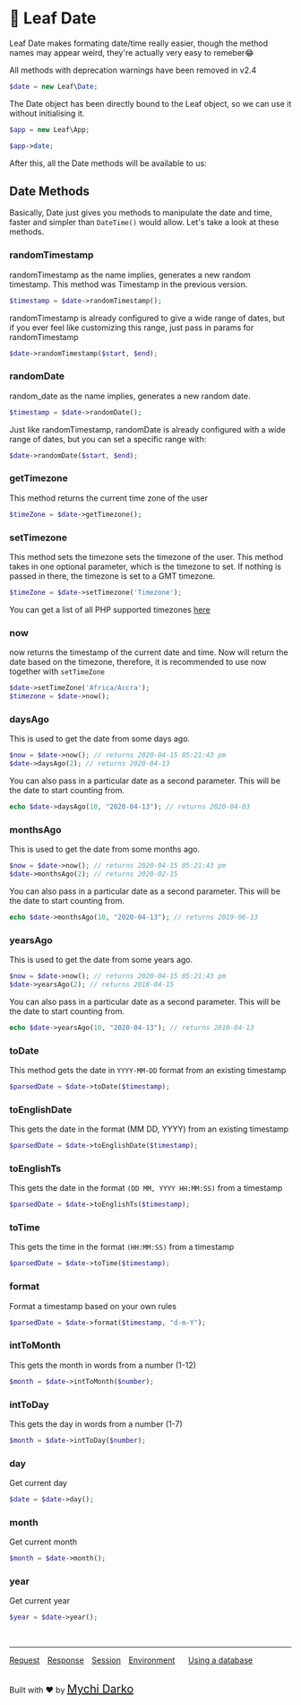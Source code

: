 <!-- markdownlint-disable no-inline-html -->
# 📆 Leaf Date

Leaf Date makes formating date/time really easier, though the method names may appear weird, they're actually very easy to remeber😂

<div class="alert -warning">
All methods with deprecation warnings have been removed in v2.4
</div>

```php
$date = new Leaf\Date;
```

The Date object has been directly bound to the Leaf object, so we can use it without initialising it.

```php
$app = new Leaf\App;

$app->date;
```

After this, all the Date methods will be available to us:

## Date Methods

Basically, Date just gives you methods to manipulate the date and time, faster and simpler than `DateTime()` would allow. Let's take a look at these methods.

### randomTimestamp

randomTimestamp as the name implies, generates a new random timestamp. This method was Timestamp in the previous version.

```php
$timestamp = $date->randomTimestamp();
```

randomTimestamp is already configured to give a wide range of dates, but if you ever feel like customizing this range, just pass in params for randomTimestamp

```php
$date->randomTimestamp($start, $end);
```

### randomDate

random_date as the name implies, generates a new random date.

```php
$timestamp = $date->randomDate();
```

Just like randomTimestamp, randomDate is already configured with a wide range of dates, but you can set a specific range with:

```php
$date->randomDate($start, $end);
```

### getTimezone

This method returns the current time zone of the user

```php
$timeZone = $date->getTimezone();
```

### setTimezone

This method sets the timezone sets the timezone of the user. This method takes in one optional parameter, which is the timezone to set. If nothing is passed in there, the timezone is set to a GMT timezone.

```php
$timeZone = $date->setTimezone('Timezone');
```

You can get a list of all PHP supported timezones [here](https://www.w3schools.com/php/php_ref_timezones.asp)

### now

now returns the timestamp of the current date and time. Now will return the date based on the timezone, therefore, it is recommended to use now together with `setTimeZone`

```php
$date->setTimeZone('Africa/Accra');
$timezone = $date->now();
```

### daysAgo

This is used to get the date from some days ago.

```php
$now = $date->now(); // returns 2020-04-15 05:21:43 pm
$date->daysAgo(2); // returns 2020-04-13
```

You can also pass in a particular date as a second parameter. This will be the date to start counting from.

```php
echo $date->daysAgo(10, "2020-04-13"); // returns 2020-04-03
```

### monthsAgo

This is used to get the date from some months ago.

```php
$now = $date->now(); // returns 2020-04-15 05:21:43 pm
$date->monthsAgo(2); // returns 2020-02-15
```

You can also pass in a particular date as a second parameter. This will be the date to start counting from.

```php
echo $date->monthsAgo(10, "2020-04-13"); // returns 2019-06-13
```

### yearsAgo

This is used to get the date from some years ago.

```php
$now = $date->now(); // returns 2020-04-15 05:21:43 pm
$date->yearsAgo(2); // returns 2018-04-15
```

You can also pass in a particular date as a second parameter. This will be the date to start counting from.

```php
echo $date->yearsAgo(10, "2020-04-13"); // returns 2010-04-13
```

### toDate

This method gets the date in `YYYY-MM-DD` format from an existing timestamp

```php
$parsedDate = $date->toDate($timestamp);
```

### toEnglishDate

This gets the date in the format (MM DD, YYYY) from an existing timestamp

```php
$parsedDate = $date->toEnglishDate($timestamp);
```

### toEnglishTs

This gets the date in the format `(DD MM, YYYY HH:MM:SS)` from a timestamp

```php
$parsedDate = $date->toEnglishTs($timestamp);
```

### toTime

This gets the time in the format `(HH:MM:SS)` from a timestamp

```php
$parsedDate = $date->toTime($timestamp);
```

### format

Format a timestamp based on your own rules

```php
$parsedDate = $date->format($timestamp, "d-m-Y");
```

### intToMonth

This gets the month in words from a number (1-12)

```php
$month = $date->intToMonth($number);
```

### intToDay

This gets the day in words from a number (1-7)

```php
$month = $date->intToDay($number);
```

### day

Get current day

```php
$date = $date->day();
```

### month

Get current month

```php
$month = $date->month();
```

### year

Get current year

```php
$year = $date->year();
```

<br>
<hr>

<a href="#/v/2.0/http/request" style="margin: 0px">Request</a>
<a href="#/v/2.0/http/response" style="margin: 0px 10px;">Response</a>
<a href="#/v/2.0/http/session" style="margin: 0px; 10px;">Session</a>
<a href="#/v/2.0/environment" style="margin: 0px 10px;">Environment</a>
<a href="#/v/2.0/database" style="margin: 0px 10px;">Using a database</a>

<br>
Built with ❤ by <a href="https://mychi.netlify.app" style="font-size: 20px; color: #111;" target="_blank">Mychi Darko</a>
